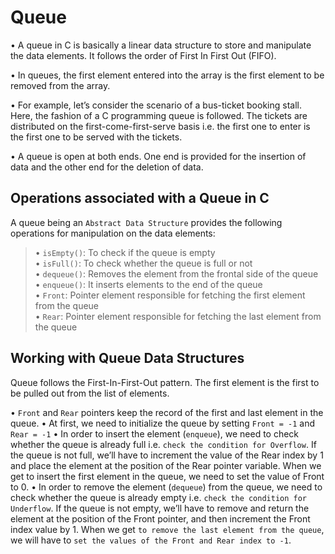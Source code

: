 # Queue

• A queue in C is basically a linear data structure to store and manipulate the data elements. It follows the order of First In First Out (FIFO).

• In queues, the first element entered into the array is the first element to be removed from the array.

• For example, let’s consider the scenario of a bus-ticket booking stall. Here, the fashion of a C programming queue is followed. The tickets are distributed on the first-come-first-serve basis i.e. the first one to enter is the first one to be served with the tickets.

• A queue is open at both ends. One end is provided for the insertion of data and the other end for the deletion of data.

## Operations associated with a Queue in C

A queue being an `Abstract Data Structure` provides the following operations for manipulation on the data elements:

>• `isEmpty()`: To check if the queue is empty<br>
>• `isFull()`: To check whether the queue is full or not<br>
>• `dequeue()`: Removes the element from the frontal side of the queue<br>
>• `enqueue()`: It inserts elements to the end of the queue<br>
>• `Front`: Pointer element responsible for fetching the first element from the queue<br>
>• `Rear`: Pointer element responsible for fetching the last element from the queue<br>

## Working with Queue Data Structures

Queue follows the First-In-First-Out pattern. The first element is the first to be pulled out from the list of elements.

• `Front` and `Rear` pointers keep the record of the first and last element in the queue.
• At first, we need to initialize the queue by setting `Front = -1` and `Rear = -1`
• In order to insert the element (`enqueue`), we need to check whether the queue is already full i.e. `check the condition for Overflow`. If the queue is not full, we’ll have to increment the value of the Rear index by 1 and place the element at the position of the Rear pointer variable. When we get to insert the first element in the queue, we need to set the value of Front to 0.
• In order to remove the element (`dequeue`) from the queue, we need to check whether the queue is already empty i.e. `check the condition for Underflow`. If the queue is not empty, we’ll have to remove and return the element at the position of the Front pointer, and then increment the Front index value by 1. When we get `to remove the last element from the queue`, we will have to `set the values of the Front and Rear index to -1`.
